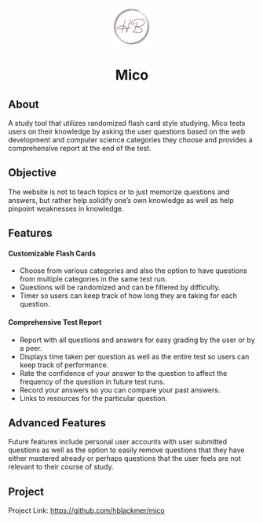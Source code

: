 <!-- Project Logo -->
<br />
<p align="center">
  <a href="https://github.com/hblackmer/" target="_blank">
    <img src="src/img/logo_circle.png" alt="Logo" width="80" height="80">
  </a>

  <h1 align="center">Mico</h1>
</p>

<!-- ABOUT -->
## About

A study tool that utilizes randomized flash card style studying. Mico tests users on their knowledge by asking the user questions based on the web development and computer science categories they choose and provides a comprehensive report at the end of the test.

<!-- OBJECTIVE -->
## Objective

The website is not to teach topics or to just memorize questions and answers, but rather help solidify one’s own knowledge as well as help pinpoint weaknesses in knowledge. 

<!-- Features -->
## Features
<h4>Customizable Flash Cards</h4>
<ul>
  <li> Choose from various categories and also the option to have questions from multiple categories in the same test run. </li>
  <li> Questions will be randomized and can be filtered by difficulty. </li>
  <li> Timer so users can keep track of how long they are taking for each question. </li>
</ul>
<h4>Comprehensive Test Report</h4>
<ul>
  <li> Report with all questions and answers for easy grading by the user or by a peer. </li>
  <li> Displays time taken per question as well as the entire test so users can keep track of performance. </li>
  <li> Rate the confidence of your answer to the question to affect the frequency of the question in future test runs. </li>
  <li> Record your answers so you can compare your past answers. </li>
  <li> Links to resources for the particular question. </li>
</ul>

<!-- Advanced Features -->
## Advanced Features
Future features include personal user accounts with user submitted questions as well as the option to easily remove questions that they have either mastered already or perhaps questions that the user feels are not relevant to their course of study.

<!-- Project -->
## Project
Project Link: https://github.com/hblackmer/mico
